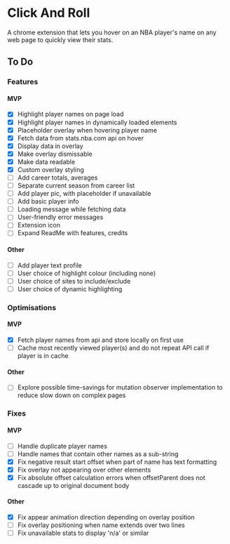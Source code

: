 # Click And Roll

A chrome extension that lets you hover on an NBA player's name on any web page to quickly view their stats.

## To Do

### Features

#### MVP

- [x] Highlight player names on page load
- [x] Highlight player names in dynamically loaded elements
- [x] Placeholder overlay when hovering player name
- [x] Fetch data from stats.nba.com api on hover
- [x] Display data in overlay
- [x] Make overlay dismissable
- [x] Make data readable
- [x] Custom overlay styling
- [ ] Add career totals, averages
- [ ] Separate current season from career list
- [ ] Add player pic, with placeholder if unavailable
- [ ] Add basic player info
- [ ] Loading message while fetching data
- [ ] User-friendly error messages
- [ ] Extension icon
- [ ] Expand ReadMe with features, credits

#### Other

- [ ] Add player text profile
- [ ] User choice of highlight colour (including none)
- [ ] User choice of sites to include/exclude
- [ ] User choice of dynamic highlighting

### Optimisations

#### MVP

- [x] Fetch player names from api and store locally on first use
- [ ] Cache most recently viewed player(s) and do not repeat API call if player is in cache

#### Other

- [ ] Explore possible time-savings for mutation observer implementation to reduce slow down on complex pages

### Fixes

#### MVP

- [ ] Handle duplicate player names
- [ ] Handle names that contain other names as a sub-string
- [x] Fix negative result start offset when part of name has text formatting
- [x] Fix overlay not appearing over other elements
- [x] Fix absolute offset calculation errors when offsetParent does not cascade up to original document body

#### Other

- [x] Fix appear animation direction depending on overlay position
- [ ] Fix overlay positioning when name extends over two lines
- [ ] Fix unavailable stats to display 'n/a' or similar
